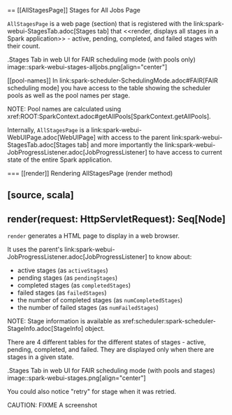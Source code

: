 == [[AllStagesPage]] Stages for All Jobs Page

`AllStagesPage` is a web page (section) that is registered with the link:spark-webui-StagesTab.adoc[Stages tab] that <<render, displays all stages in a Spark application>> - active, pending, completed, and failed stages with their count.

.Stages Tab in web UI for FAIR scheduling mode (with pools only)
image::spark-webui-stages-alljobs.png[align="center"]

[[pool-names]]
In link:spark-scheduler-SchedulingMode.adoc#FAIR[FAIR scheduling mode] you have access to the table showing the scheduler pools as well as the pool names per stage.

NOTE: Pool names are calculated using xref:ROOT:SparkContext.adoc#getAllPools[SparkContext.getAllPools].

Internally, `AllStagesPage` is a link:spark-webui-WebUIPage.adoc[WebUIPage] with access to the parent link:spark-webui-StagesTab.adoc[Stages tab] and more importantly the link:spark-webui-JobProgressListener.adoc[JobProgressListener] to have access to current state of the entire Spark application.

=== [[render]] Rendering AllStagesPage (render method)

[source, scala]
----
render(request: HttpServletRequest): Seq[Node]
----

`render` generates a HTML page to display in a web browser.

It uses the parent's link:spark-webui-JobProgressListener.adoc[JobProgressListener] to know about:

* active stages (as `activeStages`)
* pending stages (as `pendingStages`)
* completed stages (as `completedStages`)
* failed stages (as `failedStages`)
* the number of completed stages (as `numCompletedStages`)
* the number of failed stages (as `numFailedStages`)

NOTE: Stage information is available as xref:scheduler:spark-scheduler-StageInfo.adoc[StageInfo] object.

There are 4 different tables for the different states of stages - active, pending, completed, and failed. They are displayed only when there are stages in a given state.

.Stages Tab in web UI for FAIR scheduling mode (with pools and stages)
image::spark-webui-stages.png[align="center"]

You could also notice "retry" for stage when it was retried.

CAUTION: FIXME A screenshot
